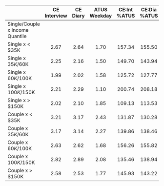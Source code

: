 
|                      | CE<br>Interview |  CE<br>Diary | ATUS<br>Weekday | CE:Int<br>%ATUS | CE:Dia<br>%ATUS |
| -------------------- | :----------: | :----------: | :----------: | :----------: | :----------: |
| Single/Couple x Income Quantile |              |              |              |              |              |
| Single x     < $35K  |         2.67 |         2.64 |         1.70 |       157.34 |       155.50 |
| Single x  $35K/$60K  |         2.25 |         2.16 |         1.50 |       149.70 |       143.94 |
| Single x  $60K/$100K |         1.99 |         2.02 |         1.58 |       125.72 |       127.77 |
| Single x $100K/$150K |         2.21 |         2.29 |         1.10 |       200.74 |       208.18 |
| Single x     > $150K |         2.02 |         2.10 |         1.85 |       109.13 |       113.53 |
| Couple x     < $35K  |         3.21 |         3.17 |         2.43 |       131.87 |       130.28 |
| Couple x  $35K/$60K  |         3.17 |         3.14 |         2.27 |       139.86 |       138.46 |
| Couple x  $60K/$100K |         2.63 |         2.62 |         1.68 |       156.26 |       155.82 |
| Couple x $100K/$150K |         2.82 |         2.89 |         2.08 |       135.46 |       138.94 |
| Couple x     > $150K |         2.58 |         2.53 |         1.77 |       145.93 |       143.22 |


